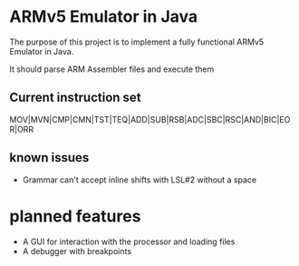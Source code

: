 # ARMv5 Emulator in Java

The purpose of this project is to implement a fully functional ARMv5 Emulator in Java.

It should parse ARM Assembler files and execute them


## Current instruction set
  MOV|MVN|CMP|CMN|TST|TEQ|ADD|SUB|RSB|ADC|SBC|RSC|AND|BIC|EOR|ORR

## known issues
 - Grammar can't accept inline shifts with LSL#2 without a space
 

# planned features

- A GUI for interaction with the processor and loading files
- A debugger with breakpoints
